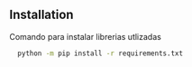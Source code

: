 ## Installation

Comando para instalar librerias utlizadas

```bash
  python -m pip install -r requirements.txt
```